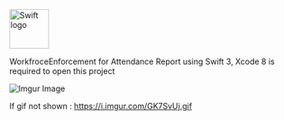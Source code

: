 <img src="https://swift.org/assets/images/swift.svg" alt="Swift logo" height="70" >

WorkfroceEnforcement for Attendance Report using Swift 3, Xcode 8 is required to open this project

![Imgur Image](https://i.imgur.com/GK7SvUj.gif)

If gif not shown : https://i.imgur.com/GK7SvUj.gif


